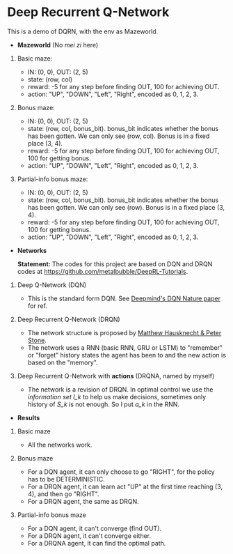 # Deep Recurrent Q-Network
This is a demo of DQRN, with the env as Mazeworld.

* **Mazeworld** (No _mei zi_ here)
1. Basic maze: 
    * IN: (0, 0), OUT: (2, 5)
    * state: (row, col)
    * reward: -5 for any step before finding OUT, 100 for achieving OUT.
    * action: "UP", "DOWN", "Left", "Right", encoded as 0, 1, 2, 3.

2. Bonus maze:
    * IN: (0, 0), OUT: (2, 5)
    * state: (row, col, bonus_bit). bonus_bit indicates whether the bonus has been gotten. We can only see (row, col). Bonus is in a fixed place (3, 4).
    * reward: -5 for any step before finding OUT, 100 for achieving OUT, 100 for getting bonus.
    * action: "UP", "DOWN", "Left", "Right", encoded as 0, 1, 2, 3.

3. Partial-info bonus maze:
    * IN: (0, 0), OUT: (2, 5)
    * state: (row, col, bonus_bit). bonus_bit indicates whether the bonus has been gotten. We can only see (row). Bonus is in a fixed place (3, 4).
    * reward: -5 for any step before finding OUT, 100 for achieving OUT, 100 for getting bonus.
    * action: "UP", "DOWN", "Left", "Right", encoded as 0, 1, 2, 3.
    
* **Networks**

  **Statement:** The codes for this project are based on DQN and DRQN codes at https://github.com/metalbubble/DeepRL-Tutorials.

1. Deep Q-Network (DQN)
    * This is the standard form DQN. See [Deepmind's DQN Nature paper](https://storage.googleapis.com/deepmind-media/dqn/DQNNaturePaper.pdf) for ref.
    
2. Deep Recurrent Q-Network (DRQN)
    * The network structure is proposed by [Matthew Hausknecht & Peter Stone](https://arxiv.org/abs/1507.06527).
    * The network uses a RNN (basic RNN, GRU or LSTM) to "remember" or "forget" history states the agent has been to and the new action is based on the "memory".

3. Deep Recurrent Q-Network with **actions** (DRQNA, named by myself)
    * The network is a revision of DRQN. In optimal control we use the _information set I_k_ to help us make decisions, sometimes only history of _S_k_ is not enough. So I put _a_k_ in the RNN.

* **Results**
1. Basic maze
    * All the networks work.

2. Bonus maze
    * For a DQN agent, it can only choose to go "RIGHT", for the policy has to be DETERMINISTIC.
    * For a DRQN agent, it can learn act "UP" at the first time reaching (3, 4), and then go "RIGHT".
    * For a DRQN agent, the same as DRQN.

3. Partial-info bonus maze
    * For a DQN agent, it can't converge (find OUT).
    * For a DRQN agent, it can't converge either.
    * For a DRQNA agent, it can find the optimal path.
